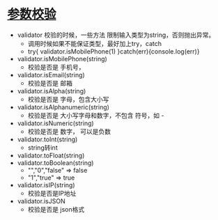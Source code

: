 # [参数校验](https://github.com/chriso/validator.js)
* validator 校验的时候，一些方法 限制输入类型为string，否则抛出异常。
    * 调用时候如果不能保证类型，最好加上try，catch
    * try{ validator.isMobilePhone(1) }catch(err){console.log(err)}
* validator.isMobilePhone(string)
    * 校验是否是 手机号，
* validator.isEmail(string)
    * 校验是否是 邮箱
* validator.isAlpha(string)
    * 校验是否是 字母，包含大小写
* validator.isAlphanumeric(string)
    * 校验是否是 大小写字母和数字，不包含 符号，如 -
* validator.isNumeric(string)
    * 校验是否是 数字， 可以是负数
* validator.toInt(string)
    * string转int
* validator.toFloat(string)
* validator.toBoolean(string)
    * "","0","false"  =>  false
    * "1","true"   => true
* validator.isIP(string)
    * 校验是否是IP地址
* validator.isJSON
    * 校验是否是 json格式











